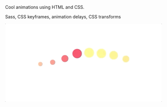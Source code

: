 Cool animations using HTML and CSS. 

Sass, CSS keyframes, animation delays, CSS transforms

![](circle-animation.gif)





